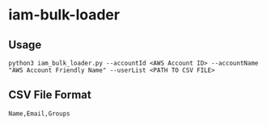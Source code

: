 iam-bulk-loader
===============

Usage
-----

`python3 iam_bulk_loader.py --accountId <AWS Account ID> --accountName "AWS Account Friendly Name" --userList <PATH TO CSV FILE>`

CSV File Format
---------------
`Name,Email,Groups`
